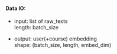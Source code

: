 #### Data IO:

 - input: list of raw_texts  
    length: batch_size  

 - output: user(+course) embedding  
    shape: (batch_size, length, embed_dim)   